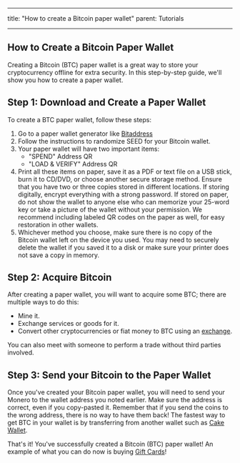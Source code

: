 ﻿

---
title: "How to create a Bitcoin paper wallet" 
parent: Tutorials

--- 

How to Create a Bitcoin Paper Wallet
-
Creating a Bitcoin (BTC) paper wallet is a great way to store your cryptocurrency offline for extra security. In this step-by-step guide, we'll show you how to create a paper wallet.

## Step 1: Download and Create a Paper Wallet

To create a BTC paper wallet, follow these steps:

1.  Go to a paper wallet generator like  [Bitaddress](https://www.bitaddress.org/) 
2.  Follow the instructions to randomize SEED for your Bitcoin wallet.
3.  Your paper wallet will have two important items:
    -   "SPEND" Address QR 
    -   "LOAD & VERIFY" Address QR
4.  Print all these items on paper, save it as a PDF or text file on a USB stick, burn it to CD/DVD, or choose another secure storage method. Ensure that you have two or three copies stored in different locations. If storing digitally, encrypt everything with a strong password. If stored on paper, do not show the wallet to anyone else who can memorize your 25-word key or take a picture of the wallet without your permission. We recommend including labeled QR codes on the paper as well, for easy restoration in other wallets.
5.  Whichever method you choose, make sure there is no copy of the Bitcoin wallet left on the device you used. You may need to securely delete the wallet if you saved it to a disk or make sure your printer does not save a copy in memory.

## Step 2: Acquire Bitcoin

After creating a paper wallet, you will want to acquire some BTC; there are multiple ways to do this:
-   Mine it.
-   Exchange services or goods for it.
-   Convert other cryptocurrencies or fiat money to BTC using an [exchange](https://cakewallet.com/).

 You can also meet with someone to perform a trade without third parties involved.




## Step 3: Send your Bitcoin to the Paper Wallet

Once you've created your Bitcoin paper wallet, you will need to send your Monero to the wallet address you noted earlier. Make sure the address is correct, even if you copy-pasted it. Remember that if you send the coins to the wrong address, there is no way to have them back! The fastest way to get BTC in your wallet is by transferring from another wallet such as  [Cake Wallet](https://cakewallet.com/).


That's it! You've successfully created a Bitcoin (BTC) paper wallet! An example of what you can do now is buying [Gift Cards](https://cakepay.com/)! 
